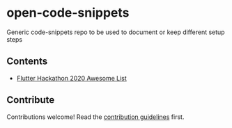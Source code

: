 # open-code-snippets
Generic code-snippets repo to be used to document or keep different setup steps

## Contents

- [Flutter Hackathon 2020 Awesome List](flutter-hackathon-2020-awesome-list/readme.md)

## Contribute

Contributions welcome! Read the [contribution guidelines](contributing.md) first.
